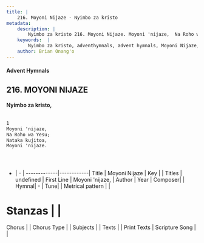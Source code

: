 ```yaml
---
title: |
    216. Moyoni Nijaze - Nyimbo za kristo
metadata:
    description: |
        Nyimbo za kristo 216. Moyoni Nijaze. Moyoni 'nijaze,  Na Roho wa Yesu;  Nataka kujitoa,  Moyoni 'nijaze.     
    keywords:  |
        Nyimbo za kristo, adventhymnals, advent hymnals, Moyoni Nijaze, Moyoni 'nijaze, . 
    author: Brian Onang'o
---
```


#### Advent Hymnals
## 216. MOYONI NIJAZE
####  Nyimbo za kristo,

```txt

1
Moyoni 'nijaze, 
Na Roho wa Yesu; 
Nataka kujitoa, 
Moyoni 'nijaze.





```

- |   -  |
-------------|------------|
Title | Moyoni Nijaze |
Key |  |
Titles | undefined |
First Line | Moyoni 'nijaze,  |
Author | 
Year | 
Composer| |
Hymnal|  - |
Tune|  |
Metrical pattern | |
# Stanzas |  |
Chorus |  |
Chorus Type |  |
Subjects | |
Texts |  |
Print Texts | 
Scripture Song |  |
    
